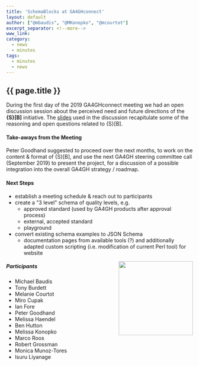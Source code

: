 ```yaml
---
title: 'SchemaBlocks at GA4GHconnect'
layout: default
author: ["@mbaudis", "@MKonopko", "@mcourtot"]
excerpt_separator: <!--more-->
www_link: 
category:
  - news
  - minutes
tags:
  - minutes
  - news
---
```


## {{ page.title }}

During the first day of the 2019 GA4GHconnect meeting we had an open discussion session about the perceived need and future directions of the __{S}[B]__ initiative. The [slides](/assets/pdf/2019-04-29___Courtot-and-Baudis__SB-discussion__slides.pdf) used in the discussion recapitulate some of the reasoning and open questions related to {S}[B].

<!--more-->

#### Take-aways from the Meeting

Peter Goodhand suggested to proceed over the next months, to work on the content & format of {S}[B], and use the next GA4GH steering committee call (September 2019) to present the project, for a discussion of a possible integration into the overall GA4GH strategy / roadmap.

#### Next Steps

* establish a meeting schedule & reach out to participants
* create a "3 level" schema of quality levels, e.g.
    - approved standard (used by GA4GH products after approval process)
    - external, accepted standard
    - playground
* convert existing schema examples to JSON Schema
    - documentation pages from available tools (?) and additionally adapted custom scripting (i.e. modification of current Perl tool) for website

<img src="/assets/img/2019-04-29-sb-flipchart.jpg" style="float: right;" width="200" alt="" />

##### Participants

* Michael Baudis
* Tony Burdett
* Melanie Courtot
* Miro Cupak
* Ian Fore
* Peter Goodhand
* Melissa Haendel
* Ben Hutton
* Melissa Konopko
* Marco Roos
* Robert Grossman
* Monica Munoz-Tores
* Isuru Liyanage
